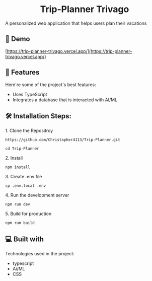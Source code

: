 <h1 align="center" id="title">Trip-Planner Trivago</h1>

<p id="description">A personalized web application that helps users plan their vacations</p>

<h2>🚀 Demo</h2>

[https://trip-planner-trivago.vercel.app/](https://trip-planner-trivago.vercel.app/)

  
  
<h2>🧐 Features</h2>

Here're some of the project's best features:

*   Uses TypeScript
*   Integrates a database that is interacted with AI/ML

<h2>🛠️ Installation Steps:</h2>

<p>1. Clone the Repositroy</p>

```
https://github.com/Christopher4113/Trip-Planner.git
```

```
cd Trip-Planner
```

<p>2. Install</p>

```
npm install
```

<p>3. Create .env file</p>

```
cp .env.local .env
```

<p>4. Run the development server</p>

```
npm run dev
```

<p>5. Build for production</p>

```
npm run build
```

  
  
<h2>💻 Built with</h2>

Technologies used in the project:

*   typescript
*   Ai/ML
*   CSS
